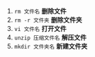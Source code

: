 1. `rm 文件名` **删除文件**
2. `rm -r 文件夹` **删除文件夹**
3. `vi 文件名` **打开文件**
4. `unzip 压缩文件名` **解压文件**
6. `mkdir 文件夹名` **新建文件夹**
 
